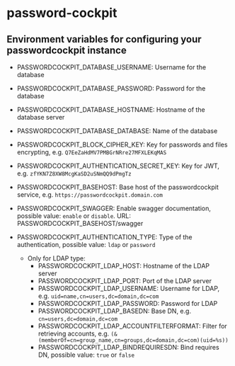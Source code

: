 # password-cockpit

## Environment variables for configuring your passwordcockpit instance
- PASSWORDCOCKPIT_DATABASE_USERNAME: Username for the database
- PASSWORDCOCKPIT_DATABASE_PASSWORD: Password for the database
- PASSWORDCOCKPIT_DATABASE_HOSTNAME: Hostname of the database server
- PASSWORDCOCKPIT_DATABASE_DATABASE: Name of the database
- PASSWORDCOCKPIT_BLOCK_CIPHER_KEY: Key for passwords and files encrypting, e.g. `Q7EeZaHdMV7PMBGrNRre27MFXLEKqMAS`
- PASSWORDCOCKPIT_AUTHENTICATION_SECRET_KEY: Key for JWT, e.g. `zfYKN7Z8XW8McgKaSD2uSNmQQ9dPmgTz`
- PASSWORDCOCKPIT_BASEHOST: Base host of the passwordcockpit service, e.g. `https://passwordcockpit.domain.com`
- PASSWORDCOCKPIT_SWAGGER: Enable swagger documentation, possible value: `enable` or `disable`. URL: PASSWORDCOCKPIT_BASEHOST/swagger

- PASSWORDCOCKPIT_AUTHENTICATION_TYPE: Type of the authentication, possible value: `ldap` or `password`
	- Only for LDAP type:
		- PASSWORDCOCKPIT_LDAP_HOST: Hostname of the LDAP server
		- PASSWORDCOCKPIT_LDAP_PORT: Port of the LDAP server
		- PASSWORDCOCKPIT_LDAP_USERNAME: Username for LDAP, e.g. `uid=name,cn=users,dc=domain,dc=com`
		- PASSWORDCOCKPIT_LDAP_PASSWORD: Password for LDAP
		- PASSWORDCOCKPIT_LDAP_BASEDN: Base DN, e.g. `cn=users,dc=domain,dc=com`
		- PASSWORDCOCKPIT_LDAP_ACCOUNTFILTERFORMAT: Filter for retrieving accounts, e.g. `(&(memberOf=cn=group_name,cn=groups,dc=domain,dc=com)(uid=%s))`
		- PASSWORDCOCKPIT_LDAP_BINDREQUIRESDN: Bind requires DN, possible value: `true` or `false`